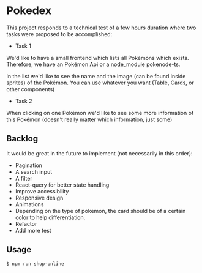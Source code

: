 # Pokedex

This project responds to a technical test of a few hours duration where two tasks were proposed to be accomplished:

- Task 1

We'd like to have a small frontend which lists all Pokémons which exists. Therefore, we have an Pokémon Api or a node_module pokenode-ts.

In the list we'd like to see the name and the image (can be found inside sprites) of the Pokémon. You can use whatever you want (Table, Cards, or other components)

- Task 2

When clicking on one Pokémon we'd like to see some more information of this Pokémon (doesn't really matter which information, just some)

## Backlog

It would be great in the future to implement (not necessarily in this order):

- Pagination
- A search input
- A filter
- React-query for better state handling
- Improve accessibility
- Responsive design
- Animations
- Depending on the type of pokemon, the card should be of a certain color to help differentiation.
- Refactor
- Add more test

## Usage

```bash
$ npm run shop-online
```
